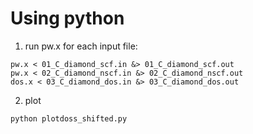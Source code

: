 # Using python

1. run pw.x for each input file:
```
pw.x < 01_C_diamond_scf.in &> 01_C_diamond_scf.out
pw.x < 02_C_diamond_nscf.in &> 02_C_diamond_nscf.out
dos.x < 03_C_diamond_dos.in &> 03_C_diamond_dos.out
```

2. plot
```
python plotdoss_shifted.py
```
